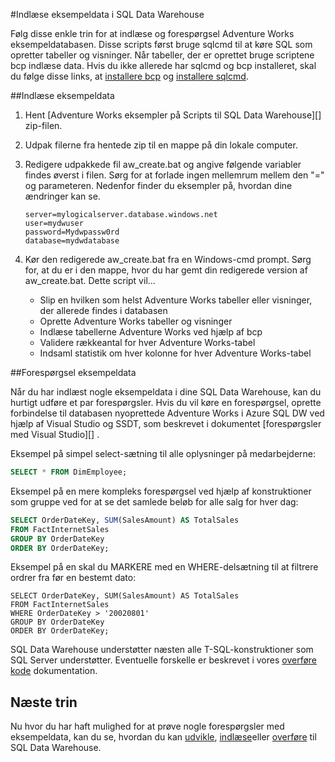 <properties
   pageTitle="Indlæse eksempeldata i SQL Data Warehouse | Microsoft Azure"
   description="Indlæse eksempeldata i SQL Data Warehouse"
   services="sql-data-warehouse"
   documentationCenter="NA"
   authors="lodipalm"
   manager="barbkess"
   editor=""/>

<tags
   ms.service="sql-data-warehouse"
   ms.devlang="NA"
   ms.topic="article"
   ms.tgt_pltfrm="NA"
   ms.workload="data-services"
   ms.date="08/16/2016"
   ms.author="lodipalm;barbkess;sonyama"/>

#<a name="load-sample-data-into-sql-data-warehouse"></a>Indlæse eksempeldata i SQL Data Warehouse

Følg disse enkle trin for at indlæse og forespørgsel Adventure Works eksempeldatabasen. Disse scripts først bruge sqlcmd til at køre SQL som opretter tabeller og visninger. Når tabeller, der er oprettet bruge scriptene bcp indlæse data.  Hvis du ikke allerede har sqlcmd og bcp installeret, skal du følge disse links, at [installere bcp][] og [installere sqlcmd][].

##<a name="load-sample-data"></a>Indlæse eksempeldata

1. Hent [Adventure Works eksempler på Scripts til SQL Data Warehouse][] zip-filen.

2. Udpak filerne fra hentede zip til en mappe på din lokale computer.

3. Redigere udpakkede fil aw_create.bat og angive følgende variabler findes øverst i filen.  Sørg for at forlade ingen mellemrum mellem den "=" og parameteren.  Nedenfor finder du eksempler på, hvordan dine ændringer kan se.

    ```
    server=mylogicalserver.database.windows.net
    user=mydwuser
    password=Mydwpassw0rd
    database=mydwdatabase
    ```

4. Kør den redigerede aw_create.bat fra en Windows-cmd prompt.  Sørg for, at du er i den mappe, hvor du har gemt din redigerede version af aw_create.bat.
Dette script vil...
    * Slip en hvilken som helst Adventure Works tabeller eller visninger, der allerede findes i databasen
    * Oprette Adventure Works tabeller og visninger
    * Indlæse tabellerne Adventure Works ved hjælp af bcp
    * Validere rækkeantal for hver Adventure Works-tabel
    * Indsaml statistik om hver kolonne for hver Adventure Works-tabel


##<a name="query-sample-data"></a>Forespørgsel eksempeldata

Når du har indlæst nogle eksempeldata i dine SQL Data Warehouse, kan du hurtigt udføre et par forespørgsler.  Hvis du vil køre en forespørgsel, oprette forbindelse til databasen nyoprettede Adventure Works i Azure SQL DW ved hjælp af Visual Studio og SSDT, som beskrevet i dokumentet [forespørgsler med Visual Studio][] .

Eksempel på simpel select-sætning til alle oplysninger på medarbejderne:

```sql
SELECT * FROM DimEmployee;
```

Eksempel på en mere kompleks forespørgsel ved hjælp af konstruktioner som gruppe ved for at se det samlede beløb for alle salg for hver dag:

```sql
SELECT OrderDateKey, SUM(SalesAmount) AS TotalSales
FROM FactInternetSales
GROUP BY OrderDateKey
ORDER BY OrderDateKey;
```

Eksempel på en skal du MARKERE med en WHERE-delsætning til at filtrere ordrer fra før en bestemt dato:

```
SELECT OrderDateKey, SUM(SalesAmount) AS TotalSales
FROM FactInternetSales
WHERE OrderDateKey > '20020801'
GROUP BY OrderDateKey
ORDER BY OrderDateKey;
```

SQL Data Warehouse understøtter næsten alle T-SQL-konstruktioner som SQL Server understøtter.  Eventuelle forskelle er beskrevet i vores [overføre kode][] dokumentation.

## <a name="next-steps"></a>Næste trin
Nu hvor du har haft mulighed for at prøve nogle forespørgsler med eksempeldata, kan du se, hvordan du kan [udvikle][], [indlæse][]eller [overføre][] til SQL Data Warehouse.

<!--Image references-->

<!--Article references-->
[overføre]: sql-data-warehouse-overview-migrate.md
[udvikle]: sql-data-warehouse-overview-develop.md
[indlæse]: sql-data-warehouse-overview-load.md
[forespørgsel med Visual Studio]: sql-data-warehouse-query-visual-studio.md
[overføre kode]: sql-data-warehouse-migrate-code.md
[installere bcp]: sql-data-warehouse-load-with-bcp.md
[installere sqlcmd]: sql-data-warehouse-get-started-connect-sqlcmd.md

<!--Other Web references-->
[Adventure Works eksempelscripts til SQL datawarehouse]: https://migrhoststorage.blob.core.windows.net/sqldwsample/AdventureWorksSQLDW2012.zip
